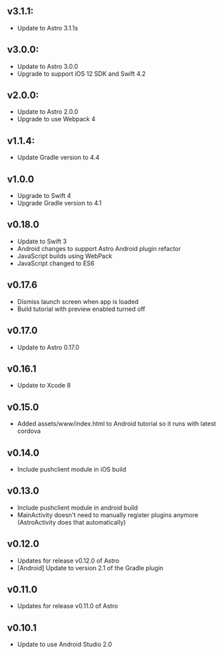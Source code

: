 ## v3.1.1:
- Update to Astro 3.1.1s

## v3.0.0:
- Update to Astro 3.0.0
- Upgrade to support iOS 12 SDK and Swift 4.2

## v2.0.0:
- Update to Astro 2.0.0
- Upgrade to use Webpack 4

## v1.1.4:
- Update Gradle version to 4.4

## v1.0.0
- Upgrade to Swift 4
- Upgrade Gradle version to 4.1

## v0.18.0
- Update to Swift 3
- Android changes to support Astro Android plugin refactor
- JavaScript builds using WebPack
- JavaScript changed to ES6

## v0.17.6
- Dismiss launch screen when app is loaded
- Build tutorial with preview enabled turned off

## v0.17.0
- Update to Astro 0.17.0

## v0.16.1
- Update to Xcode 8

## v0.15.0
- Added assets/www/index.html to Android tutorial so it runs with latest cordova

## v0.14.0
- Include pushclient module in iOS build

## v0.13.0
- Include pushclient module in android build
- MainActivity doesn't need to manually register plugins anymore (AstroActivity does that automatically)

## v0.12.0
- Updates for release v0.12.0 of Astro
- [Android] Update to version 2.1 of the Gradle plugin

## v0.11.0
- Updates for release v0.11.0 of Astro

## v0.10.1
- Update to use Android Studio 2.0
